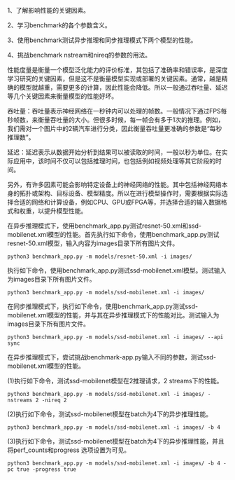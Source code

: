 1、了解影响性能的关键因素。

2、学习benchmark的各个参数含义。

3、使用benchmark测试异步推理和同步推理模式下两个模型的性能。

4、挑战benchmark nstream和nireq的参数的用法。

性能度量是衡量一个模型泛化能力的评价标准，其包括了准确率和错误率，是深度学习研究的关键因素，但是这不是衡量模型实现或部署的关键因素。通常，越是精确的模型就越重，需要更多的计算，因此性能会降低。所以一般通过吞吐量、延迟等几个关键因素来衡量模型的性能好坏。

吞吐量：吞吐量表示神经网络在一秒钟内可以处理的帧数。一般情况下通过FPS每秒帧数，来衡量吞吐量的大小。但很多时候，每一帧会有多于1次的推理。例如，我们需对一个图片中的2辆汽车进行分类，因此衡量吞吐量更准确的参数是“每秒推理数”。

延迟：延迟表示从数据开始分析到结果可以被读取的时间，一般以秒为单位。在实际应用中，该时间不仅可以包括推理时间，也包括例如视频处理等其它阶段的时间。

另外，有许多因素可能会影响特定设备上的神经网络的性能。其中包括神经网络本身的拓扑或架构、目标设备、模型精度。所以在进行模型操作时，需要根据实际选择合适的网络和计算设备，例如CPU、GPU或FPGA等，并选择合适的输入数据格式和权重，以提升模型性能。

在异步推理模式下，使用benchmark_app.py测试resnet-50.xml和ssd-mobilenet.xml模型的性能。首先执行如下命令，使用benchmark_app.py测试resnet-50.xml模型，输入内容为images目录下所有图片文件。

`python3 benchmark_app.py -m models/resnet-50.xml -i images/`

执行如下命令，使用benchmark_app.py测试ssd-mobilenet.xml模型。测试输入为images目录下所有图片文件。

 `python3 benchmark_app.py -m models/ssd-mobilenet.xml -i images/`

在同步推理模式下，执行如下命令，使用benchmark_app.py测试ssd-mobilenet.xml模型的性能，并与其在异步推理模式下的性能对比。测试输入为images目录下所有图片文件。

 `python3 benchmark_app.py -m models/ssd-mobilenet.xml -i images/ --api sync`

在异步推理模式下，尝试挑战benchmark-app.py输入不同的参数，测试ssd-mobilenet.xml模型的性能。

(1)执行如下命令，测试ssd-mobilenet模型在2推理请求，2 streams下的性能。

 `python3 benchmark_app.py -m models/ssd-mobilenet.xml -i images/ -nstreams 2 -nireq 2`

(2)执行如下命令，测试ssd-mobilenet模型在batch为4下的异步推理性能。

 `python3 benchmark_app.py -m models/ssd-mobilenet.xml -i images/ -b 4`

(3)执行如下命令，测试ssd-mobilenet模型在batch为4下的异步推理性能，并且将perf_counts和progress 选项设置为可见。

 `python3 benchmark_app.py -m models/ssd-mobilenet.xml -i images/ -b 4 -pc true -progress true`